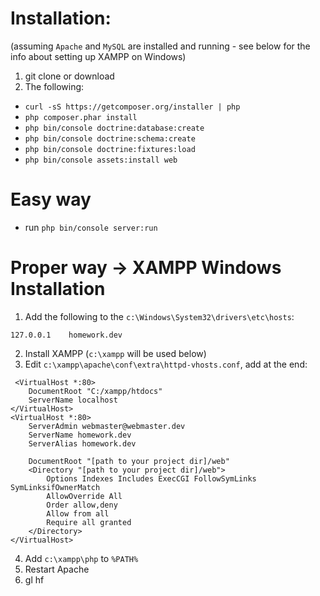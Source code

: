 # Installation:

(assuming `Apache` and `MySQL` are installed and running - see below for the info about setting up XAMPP on Windows)

1. git clone or download
2. The following:

* `curl -sS https://getcomposer.org/installer | php`
* `php composer.phar install`
* `php bin/console doctrine:database:create`
* `php bin/console doctrine:schema:create`
* `php bin/console doctrine:fixtures:load`
* `php bin/console assets:install web`

# Easy way
* run `php bin/console server:run`

# Proper way -> XAMPP Windows Installation

1. Add the following to the `c:\Windows\System32\drivers\etc\hosts`:
```
127.0.0.1    homework.dev
```
2. Install XAMPP (`c:\xampp` will be used below)
3. Edit `c:\xampp\apache\conf\extra\httpd-vhosts.conf`, add at the end:
```
 <VirtualHost *:80>
	DocumentRoot "C:/xampp/htdocs"
	ServerName localhost
</VirtualHost>
<VirtualHost *:80>
	ServerAdmin webmaster@webmaster.dev
	ServerName homework.dev
	ServerAlias homework.dev

	DocumentRoot "[path to your project dir]/web"
	<Directory "[path to your project dir]/web">
		Options Indexes Includes ExecCGI FollowSymLinks SymLinksifOwnerMatch
		AllowOverride All
		Order allow,deny
		Allow from all
		Require all granted
	</Directory>
</VirtualHost>
```
4. Add `c:\xampp\php` to `%PATH%`
5. Restart Apache
6. gl hf
